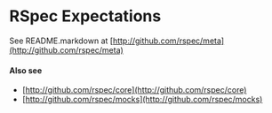 # RSpec Expectations

See README.markdown at [http://github.com/rspec/meta](http://github.com/rspec/meta)

#### Also see

* [http://github.com/rspec/core](http://github.com/rspec/core)
* [http://github.com/rspec/mocks](http://github.com/rspec/mocks)
